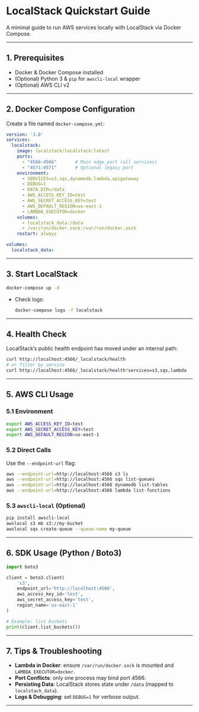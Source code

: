 # LocalStack Quickstart Guide

A minimal guide to run AWS services locally with LocalStack via Docker Compose.

---

## 1. Prerequisites

- Docker & Docker Compose installed  
- (Optional) Python 3 & `pip` for `awscli-local` wrapper  
- (Optional) AWS CLI v2

---

## 2. Docker Compose Configuration

Create a file named `docker-compose.yml`:

```yaml
version: '3.8'
services:
  localstack:
    image: localstack/localstack:latest
    ports:
      - "4566:4566"       # Main edge port (all services)
      - "4571:4571"       # Optional legacy port
    environment:
      - SERVICES=s3,sqs,dynamodb,lambda,apigateway
      - DEBUG=1
      - DATA_DIR=/data
      - AWS_ACCESS_KEY_ID=test
      - AWS_SECRET_ACCESS_KEY=test
      - AWS_DEFAULT_REGION=us-east-1
      - LAMBDA_EXECUTOR=docker
    volumes:
      - localstack_data:/data
      - /var/run/docker.sock:/var/run/docker.sock
    restart: always

volumes:
  localstack_data:
```

---

## 3. Start LocalStack

```bash
docker-compose up -d
```

- Check logs:  
  ```bash
  docker-compose logs -f localstack
  ```

---

## 4. Health Check

LocalStack’s public health endpoint has moved under an internal path:

```bash
curl http://localhost:4566/_localstack/health
# or filter by service
curl http://localhost:4566/_localstack/health?services=s3,sqs,lambda
```

---

## 5. AWS CLI Usage

### 5.1 Environment

```bash
export AWS_ACCESS_KEY_ID=test
export AWS_SECRET_ACCESS_KEY=test
export AWS_DEFAULT_REGION=us-east-1
```

### 5.2 Direct Calls

Use the `--endpoint-url` flag:

```bash
aws --endpoint-url=http://localhost:4566 s3 ls
aws --endpoint-url=http://localhost:4566 sqs list-queues
aws --endpoint-url=http://localhost:4566 dynamodb list-tables
aws --endpoint-url=http://localhost:4566 lambda list-functions
```

### 5.3 `awscli-local` (Optional)

```bash
pip install awscli-local
awslocal s3 mb s3://my-bucket
awslocal sqs create-queue --queue-name my-queue
```

---

## 6. SDK Usage (Python / Boto3)

```python
import boto3

client = boto3.client(
    's3',
    endpoint_url='http://localhost:4566',
    aws_access_key_id='test',
    aws_secret_access_key='test',
    region_name='us-east-1'
)

# Example: list buckets
print(client.list_buckets())
```

---

## 7. Tips & Troubleshooting

- **Lambda in Docker**: ensure `/var/run/docker.sock` is mounted and `LAMBDA_EXECUTOR=docker`.  
- **Port Conflicts**: only one process may bind port 4566.  
- **Persisting Data**: LocalStack stores state under `/data` (mapped to `localstack_data`).  
- **Logs & Debugging**: set `DEBUG=1` for verbose output.  

---
